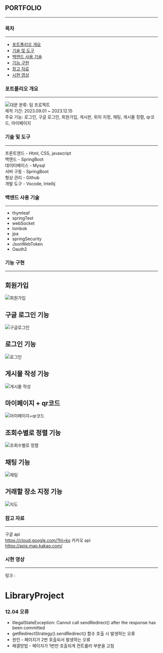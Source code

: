 ## PORTFOLIO
***
### 목차
***
- [포트폴리오 개요](https://github.com/kkameoo/Bookproject#포트폴리오-개요)
- [기술 및 도구](https://github.com/kkameoo/Bookproject#기술-및-도구)
- [백엔드 사용 기술](https://github.com/kkameoo/Bookproject#백엔드-사용-기술)          
- [기능 구현](https://github.com/kkameoo/Bookproject#기능-구현)
- [참고 자료](https://github.com/kkameoo/Bookproject#참고-자료)
- [시현 영상](https://github.com/kkameoo/Bookproject#시현-영상)    
### 포트폴리오 개요
***
![대문](https://github.com/kkameoo/bikeproject/assets/116774845/734fb4b7-f1c4-4fa4-9e8d-ee5d9a27c50b)
분류: 팀 프로젝트  
제작 기간: 2023.09.01 ~ 2023.12.15  
주요 기능: 로그인, 구글 로그인, 회원가입, 게시판, 위치 지정, 채팅, 게시물 정렬, qr코드, 마이페이지      

### 기술 및 도구
***
프론트엔드 - Html, CSS, javascript            
백엔드 - SpringBoot    
데이터베이스 - Mysql    
서버 구동 - SpringBoot         
형상 관리 - Github       
개발 도구 - Vscode, Intellij    

### 백엔드 사용 기술
***
- thymleaf 
- springTest
- webSocket
- lombok
- jpa
- springSecurity
- JsonWebToken
- Oauth2

### 기능 구현
***
## 회원가입
![회원가입](https://github.com/kkameoo/bikeproject/assets/116774845/0ab06dc5-f78b-40c9-985a-7d3e4bbc73ee)
## 구글 로그인 기능
![구글로그인](https://github.com/kkameoo/bikeproject/assets/116774845/70dfe1c8-ecd8-48ad-ba33-761e0003f9a4)
## 로그인 기능
![로그인](https://github.com/kkameoo/bikeproject/assets/116774845/577a825a-23e0-4e5a-ae8a-dc1877b43ed3)
## 게시물 작성 기능
![게시물 작성](https://github.com/kkameoo/bikeproject/assets/116774845/8aea87a6-76ab-42e3-9284-4c64692a0121)
## 마이페이지 + qr코드
![마이페이지+qr코드](https://github.com/kkameoo/bikeproject/assets/116774845/02fbc6e4-2cc9-4afe-9a4a-70bad2e0b2c8)
## 조회수별로 정렬 기능
![조회수별로 정렬](https://github.com/kkameoo/bikeproject/assets/116774845/473a644c-65f7-4437-a7dc-908f90f83bef)
## 채팅 기능
![채팅](https://github.com/kkameoo/bikeproject/assets/116774845/3aca5e66-ea67-45f9-bd1e-72efddcaa4b7)
## 거래할 장소 지정 기능
![지도](https://github.com/kkameoo/bikeproject/assets/116774845/922267d3-d710-4e6f-9dba-40a890fcc4b1)
 
### 참고 자료
***
구글 api    
https://cloud.google.com/?hl=ko
카카오 api    
https://apis.map.kakao.com/

### 시현 영상
***
링크 : 


# LibraryProject
### 12.04 오류
- IllegalStateException: Cannot call sendRedirect() after the response has been committed
- getRedirectStrategy().sendRedirect() 함수 호출 시 발생하는 오류
- 원인 - 페이지가 2번 호출되서 발생하는 오류
- 해결방법 - 페이지가 1번만 호출되게 컨트롤러 부분을 고침
